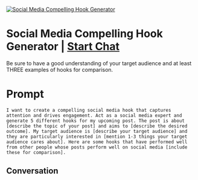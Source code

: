 
[![Social Media Compelling Hook Generator](https://flow-user-images.s3.us-west-1.amazonaws.com/prompt/VsmiPO3KzOqjADJVYziiJ/1698316689769)](https://gptcall.net/chat.html?data=%7B%22contact%22%3A%7B%22id%22%3A%22VsmiPO3KzOqjADJVYziiJ%22%2C%22flow%22%3Atrue%7D%7D)
# Social Media Compelling Hook Generator | [Start Chat](https://gptcall.net/chat.html?data=%7B%22contact%22%3A%7B%22id%22%3A%22VsmiPO3KzOqjADJVYziiJ%22%2C%22flow%22%3Atrue%7D%7D)
Be sure to have a good understanding of your target audience and at least THREE examples of hooks for comparison.

# Prompt

```
I want to create a compelling social media hook that captures attention and drives engagement. Act as a social media expert and generate 5 different hooks for my upcoming post. The post is about [describe the topic of your post] and aims to [describe the desired outcome]. My target audience is [describe your target audience] and they are particularly interested in [mention 1-3 things your target audience cares about]. Here are some hooks that have performed well from other people whose posts perform well on social media [include these for comparison].
```

## Conversation




